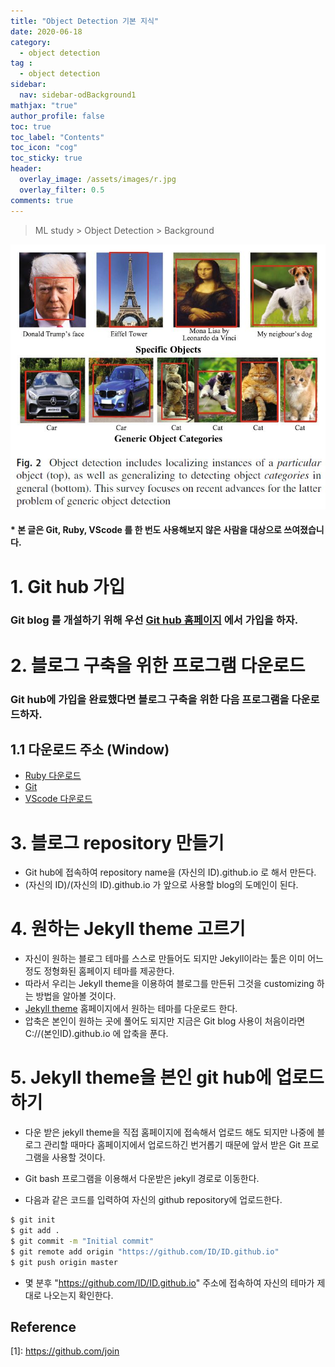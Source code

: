 ```yaml
---
title: "Object Detection 기본 지식"
date: 2020-06-18
category:
  - object detection
tag :
  - object detection
sidebar:
  nav: sidebar-odBackground1
mathjax: "true"
author_profile: false
toc: true
toc_label: "Contents"
toc_icon: "cog"
toc_sticky: true
header:
  overlay_image: /assets/images/r.jpg
  overlay_filter: 0.5
comments: true
---
```


> ML study > Object Detection > Background


<!--
![Image Alt 텍스트](/assets/images/od/survey02.jpg)
*<center>fdfasdf</center>*
-->

<center><img src="/assets/images/od/survey02.jpg" ></center>

#### * 본 글은 Git, Ruby, VScode 를 한 번도 사용해보지 않은 사람을 대상으로 쓰여졌습니다.  





# 1. Git hub 가입

### Git blog 를 개설하기 위해 우선 [Git hub 홈페이지](https://github.com/join) 에서 가입을 하자.

# 2. 블로그 구축을 위한 프로그램 다운로드
### Git hub에 가입을 완료했다면 블로그 구축을 위한 다음 프로그램을 다운로드하자.

## 1.1 다운로드 주소 (Window)

- [Ruby 다운로드](https://rubyinstaller.org/downloads/)
- [Git](https://git-scm.com/download/win)
- [VScode 다운로드](https://code.visualstudio.com/docs/?dv=win) 


# 3. 블로그 repository 만들기

- Git hub에 접속하여 repository name을 (자신의 ID).github.io 로 해서 만든다.
- (자신의 ID)/(자신의 ID).github.io 가 앞으로 사용할 blog의 도메인이 된다.

# 4. 원하는 Jekyll theme 고르기
- 자신이 원하는 블로그 테마를 스스로 만들어도 되지만 Jekyll이라는 툴은 이미 어느정도 정형화된 홈페이지 테마를 제공한다. 
- 따라서 우리는 Jekyll theme을 이용하여 블로그를 만든뒤 그것을 customizing 하는 방법을 알아볼 것이다.
- [Jekyll theme](http://jekyllthemes.org/) 홈페이지에서 원하는 테마를 다운로드 한다.
- 압축은 본인이 원하는 곳에 풀어도 되지만 지금은 Git blog 사용이 처음이라면 C://(본인ID).github.io 에 압축을 푼다.

# 5. Jekyll theme을 본인 git hub에 업로드 하기
- 다운 받은 jekyll theme을 직접 홈페이지에 접속해서 업로드 해도 되지만 나중에 블로그 관리할 때마다 홈페이지에서 업로드하긴 번거롭기 때문에 앞서 받은 Git 프로그램을 사용할 것이다.

- Git bash 프로그램을 이용해서 다운받은 jekyll 경로로 이동한다.
- 다음과 같은 코드를 입력하여 자신의 github repository에 업로드한다.

```bash
$ git init
$ git add .
$ git commit -m "Initial commit"
$ git remote add origin "https://github.com/ID/ID.github.io"
$ git push origin master
```
- 몇 분후 "https://github.com/ID/ID.github.io" 주소에 접속하여 자신의 테마가 제대로 나오는지 확인한다.


## Reference
\[1]: https://github.com/join



<br><br>
